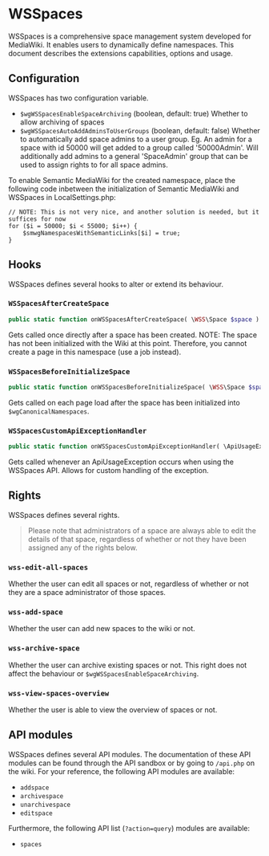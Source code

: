 # WSSpaces

WSSpaces is a comprehensive space management system developed for MediaWiki. It enables
users to dynamically define namespaces. This document describes the extensions capabilities,
options and usage.

## Configuration

WSSpaces has two configuration variable.

* `$wgWSSpacesEnableSpaceArchiving` (boolean, default: true) Whether to allow archiving of spaces
* `$wgWSSpacesAutoAddAdminsToUserGroups` (boolean, default: false) Whether to automatically add space admins to a user group. Eg. An admin for a space with id 50000 will get added to a group called '50000Admin'. Will additionally add admins to a general 'SpaceAdmin' group that can be used to assign rights to for all space admins.

To enable Semantic MediaWiki for the created namespace, place the following code inbetween the initialization of Semantic MediaWiki and WSSpaces in LocalSettings.php:

```
// NOTE: This is not very nice, and another solution is needed, but it suffices for now
for ($i = 50000; $i < 55000; $i++) {
	$smwgNamespacesWithSemanticLinks[$i] = true;
}
```

## Hooks

WSSpaces defines several hooks to alter or extend its behaviour.

### `WSSpacesAfterCreateSpace`

```php
public static function onWSSpacesAfterCreateSpace( \WSS\Space $space ) {}
```

Gets called once directly after a space has been created. NOTE: The space has not been initialized with the Wiki at this point. Therefore, you cannot create a page in this namespace (use a job instead).

### `WSSpacesBeforeInitializeSpace`

```php
public static function onWSSpacesBeforeInitializeSpace( \WSS\Space $space ) {}
```

Gets called on each page load after the space has been initialized into `$wgCanonicalNamespaces`.

### `WSSpacesCustomApiExceptionHandler`

```php
public static function onWSSpacesCustomApiExceptionHandler( \ApiUsageException $exception ) {}
```

Gets called whenever an ApiUsageException occurs when using the WSSpaces API. Allows for custom handling
of the exception.

## Rights

WSSpaces defines several rights.

> Please note that administrators of a space are always able to edit the details of that
> space, regardless of whether or not they have been assigned any of the rights below.

### `wss-edit-all-spaces`

Whether the user can edit all spaces or not, regardless of whether or not they are a space administrator of those
spaces.

### `wss-add-space`

Whether the user can add new spaces to the wiki or not.

### `wss-archive-space`

Whether the user can archive existing spaces or not. This right does not affect the behaviour or
`$wgWSSpacesEnableSpaceArchiving`.

### `wss-view-spaces-overview`

Whether the user is able to view the overview of spaces or not.

## API modules

WSSpaces defines several API modules. The documentation of these API modules can be found through
the API sandbox or by going to `/api.php` on the wiki. For your reference, the following API modules are
available:

* `addspace`
* `archivespace`
* `unarchivespace`
* `editspace`

Furthermore, the following API list (`?action=query`) modules are available:

* `spaces`
